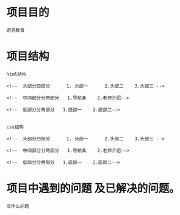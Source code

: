 
# 项目目的
	诺恩教育

# 项目结构
	html结构

	<!--  头部分四部分      1. 头部一      2.头部二    3.头部三 -->

	<!--  中间部分分两部分   1.导航条    2.老师介绍-->
	
	<!--  低部分分两部分   1.底部一    2.底部二-->
	

	css结构

	<!--  头部分四部分      1. 头部一      2.头部二    3.头部三 -->

	<!--  中间部分分两部分   1.导航条    2.老师介绍-->
	
	<!--  低部分分两部分   1.底部一    2.底部二-->


# 项目中遇到的问题 及已解决的问题。

	没什么问题